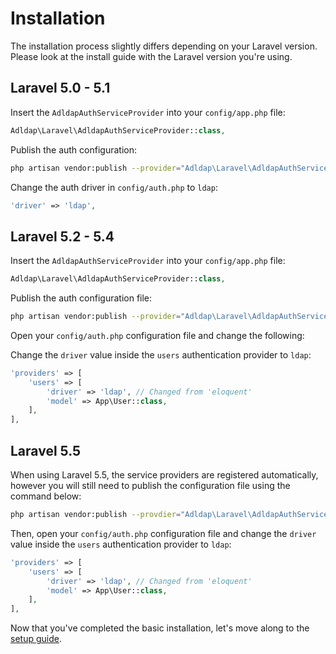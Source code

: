 # Installation

The installation process slightly differs depending on your  Laravel version. Please look at the install guide with the Laravel version you're using.

## Laravel 5.0 - 5.1

Insert the `AdldapAuthServiceProvider` into your `config/app.php` file:

```php
Adldap\Laravel\AdldapAuthServiceProvider::class,
```

Publish the auth configuration:

```bash
php artisan vendor:publish --provider="Adldap\Laravel\AdldapAuthServiceProvider"
```

Change the auth driver in `config/auth.php` to `ldap`:

```php
'driver' => 'ldap',
```

## Laravel 5.2 - 5.4

Insert the `AdldapAuthServiceProvider` into your `config/app.php` file:

```php
Adldap\Laravel\AdldapAuthServiceProvider::class,
```

Publish the auth configuration file:

```bash
php artisan vendor:publish --provider="Adldap\Laravel\AdldapAuthServiceProvider"
```

Open your `config/auth.php` configuration file and change the following:

Change the `driver` value inside the `users` authentication provider to `ldap`:

```php
'providers' => [
    'users' => [
        'driver' => 'ldap', // Changed from 'eloquent'
        'model' => App\User::class,
    ],
],
```

## Laravel 5.5

When using Laravel 5.5, the service providers are registered automatically,
however you will still need to publish the configuration file using the
command below:

```bash
php artisan vendor:publish --provdier="Adldap\Laravel\AdldapAuthServiceProvider"
```

Then, open your `config/auth.php` configuration file and change the `driver`
value inside the `users` authentication provider to `ldap`:

```php
'providers' => [
    'users' => [
        'driver' => 'ldap', // Changed from 'eloquent'
        'model' => App\User::class,
    ],
],
```

Now that you've completed the basic installation, let's move along to the [setup guide](setup.md).